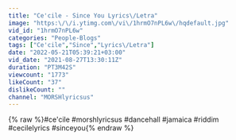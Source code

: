 ```yaml
---
title: "Ce'cile - Since You Lyrics\/Letra"
image: "https:\/\/i.ytimg.com\/vi\/1hrmO7nPL6w\/hqdefault.jpg"
vid_id: "1hrmO7nPL6w"
categories: "People-Blogs"
tags: ["Ce'cile","Since","Lyrics\/Letra"]
date: "2022-05-21T05:39:21+03:00"
vid_date: "2021-08-27T13:30:11Z"
duration: "PT3M42S"
viewcount: "1773"
likeCount: "37"
dislikeCount: ""
channel: "MORSHlyricsus"
---
```

{% raw %}#ce'cile #morshlyricsus #dancehall #jamaica #riddim #cecilelyrics #sinceyou{% endraw %}
